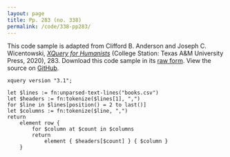 ```yaml
---
layout: page
title: Pp. 283 (no. 338)
permalink: /code/338-pp283/
---
```


This code sample is adapted from Clifford B. Anderson and Joseph C. Wicentowski, 
[_XQuery for Humanists_](/) (College Station: Texas A&M University Press, 2020), 283. 
Download this code sample in its [raw form](/code/338-pp283/338-pp283.xq).
View the source on [GitHub](https://github.com/coding4humanists/xquery4humanists/blob/master/code/338-pp283/338-pp283.xq).

```xquery
xquery version "3.1";

let $lines := fn:unparsed-text-lines("books.csv")
let $headers := fn:tokenize($lines[1], ",")
for $line in $lines[position() = 2 to last()]
let $columns := fn:tokenize($line, ",")
return
    element row {
        for $column at $count in $columns
        return
            element { $headers[$count] } { $column }
    }
```  
